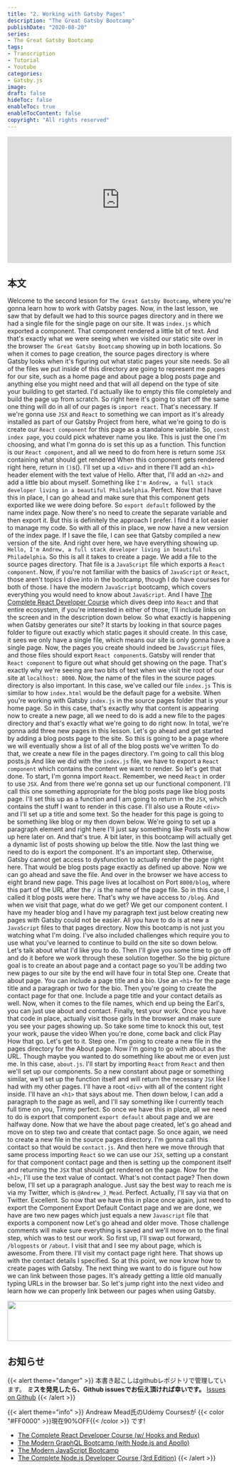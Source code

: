 ```yaml
---
title: "2. Working with Gatsby Pages"
description: "The Great Gatsby Bootcamp"
publishDate: "2020-08-20"
series:
- The Great Gatsby Bootcamp
tags: 
- Transcription
- Tutorial
- Youtube
categories: 
- Gatsby.js
image:
draft: false
hideToc: false
enableToc: true
enableTocContent: false
copyright: "All rights reserved"
---
```


<div style="position: relative; padding-bottom: 56.25%;">
  <iframe 
    style="position: absolute; top: 0; left: 0; width: 100%; height: 100%;"
    src="https://www.youtube.com/embed/8t0vNu2fCCM?start=890"
    frameborder="0"
    allow="accelerometer; autoplay; encrypted-media; gyroscope; picture-in-picture" allowfullscreen
  >
  </iframe>
</div>

## 本文

Welcome to the second lesson for `The Great Gatsby Bootcamp`, where you're gonna learn how to work with Gatsby pages.
Now, in the last lesson, we saw that by default we had to this source pages directory and in there we had a single file for the single page on our site.
It was `index.js` which exported a component.
That component rendered a little bit of text.
And that's exactly what we were seeing when we visited our static site over in the browser `The Great Gatsby Bootcamp` showing up in both locations.
So when it comes to page creation, the source pages directory is where Gatsby looks when it's figuring out what static pages your site needs.
So all of the files we put inside of this directory are going to represent me pages for our site, such as a home page and about page a blog posts page and anything else you might need and that will all depend on the type of site your building to get started.
I'd actually like to empty this file completely and build the page up from scratch.
So right here it's going to start off the same one thing will do in all of our pages is `import react`.
That's necessary.
If we're gonna use `JSX` and `React` to something we can import as it's already installed as part of our Gatsby Project from here, what we're going to do is create our `React component` for this page as a standalone variable.
So, `const index page`, you could pick whatever name you like.
This is just the one I'm choosing, and what I'm gonna do is set this up as a function.
This function is our `React component`, and all we need to do from here is return some `JSX` containing what should get rendered When this component gets rendered right here, return in `()`s().
I'll set up a `<div>` and in there I'll add an `<h1>` header element with the text value of Hello.
After that, I'll add an `<h2>` and add a little bio about myself.
Something like `I'm Andrew, a full stack developer living in a beautiful Philadelphia`.
Perfect.
Now that I have this in place, I can go ahead and make sure that this component gets exported like we were doing before.
So  `export default` followed by the name index page.
Now there's no need to create the separate variable and then export it.
But this is definitely the approach I prefer.
I find it a lot easier to manage my code.
So with all of this in place, we now have a new version of the index page.
If I save the file, I can see that Gatsby compiled a new version of the site.
And right over here, we have everything showing up.
`Hello, I'm Andrew, a full stack developer living in beautiful Philadelphia`.
So this is all it takes to create a page.
We add a file to the source pages directory.
That file is a `JavaScript` file which exports a `React component`.
Now, if you're not familiar with the basics of `JavaScript` or `React`, those aren't topics I dive into in the bootcamp, though I do have courses for both of those.
I have the modern `JavaScript` bootcamp, which covers everything you would need to know about `JavaScript`.
And I have [The Complete React Developer Course](https://www.udemy.com/course/react-2nd-edition/)  which dives deep into `React` and that entire ecosystem, if you're interested in either of those, I'll include links on the screen and in the description down below.
So what exactly is happening when Gatsby generates our site? It starts by looking in that source pages folder to figure out exactly which static pages it should create.
In this case, it sees we only have a single file, which means our site is only gonna have a single page.
Now, the pages you create should indeed be `JavaScript` files, and those files should export `React component`s.
Gatsby will render that `React component` to figure out what should get showing on the page.
That's exactly why we're seeing are two bits of text when we visit the root of our site at `localhost: 8000`.
Now, the name of the files in the source pages directory is also important.
In this case, we've called our file `index.js` This is similar to how `index.html` would be the default page for a website.
When you're working with Gatsby `index.js` in the source pages folder that is your home page.
So in this case, that's exactly why that content is appearing now to create a new page, all we need to do is add a new file to the pages directory and that's exactly what we're going to do right now.
In total, we're gonna add three new pages in this lesson.
Let's go ahead and get started by adding a blog posts page to the site.
So this is going to be a page where we will eventually show a list of all of the blog posts we've written To do that, we create a new file in the pages directory.
I'm going to call this blog posts.js And like we did with the `index.js` file, we have to export a `React component` which contains the content we want to render.
So let's get that done.
To start, I'm gonna import `React`.
Remember, we need `React` in order to use `JSX`.
And from there we're gonna set up our functional component.
I'll call this one something appropriate for the blog posts page like blog posts page.
I'll set this up as a function and I am going to return in the `JSX`, which contains the stuff I want to render in this case.
I'll also use a Route `<div>` and I'll set up a title and some text.
So the header for this page is going to be something like blog or my then down below.
We're going to set up a paragraph element and right here I'll just say something like Posts will show up here later on.
And that's true.
A bit later, in this bootcamp will actually get a dynamic list of posts showing up below the title.
Now the last thing we need to do is export the component.
It's an important step.
Otherwise, Gatsby cannot get access to dysfunction to actually render the page right here.
That would be blog posts page exactly as defined up above.
Now we can go ahead and save the file.
And over in the browser we have access to eight brand new page.
This page lives at localhost on Port `8000/blog`, where this part of the URL after the `/` is the name of the page file.
So in this case, I called it blog posts were here.
That's why we have access to `/blog`.
And when we visit that page, what do we get? We get our component content.
I have my header blog and I have my paragraph text just below creating new pages with Gatsby could not be easier.
All you have to do is at new a `JavaScript` files to that pages directory.
Now this bootcamp is not just you watching what I'm doing.
I've also included challenges which require you to use what you've learned to continue to build on the site so down below.
Let's talk about what I'd like you to do.
Then I'll give you some time to go off and do it before we work through these solution together.
So the big picture goal is to create an about page and a contact page so you'll be adding two new pages to our site by the end will have four in total Step one.
Create that about page.
You can include a page title and a bio.
Use an `<h1>` for the page title and a paragraph or two for the bio.
Then you're going to create the contact page for that one.
Include a page title and your contact details as well.
Now, when it comes to the file names, which end up being the Earl's, you can just use about and contact.
Finally, test your work.
Once you have that code in place, actually visit those girls in the browser and make sure you see your pages showing up.
So take some time to knock this out, test your work, pause the video When you're done, come back and click Play How that go.
Let's get to it.
Step one.
I'm going to create a new file in the pages directory for the About page.
Now I'm going to go with about as the URL.
Though maybe you wanted to do something like about me or even just me.
In this case, `about.js`.
I'll start by importing `React` from `React` and then we'll set up our components.
So a new constant about page or something similar, we'll set up the function itself and will return the necessary `JSX` like I had with my other pages.
I'll have a root `<div>` with all of the content right inside.
I'll have an `<h1>` that says about me.
Then down below, I can add a paragraph to the page as well, and I'll say something like I currently teach full time on you, Timmy perfect.
So once we have this in place, all we need to do is export that component  `export default` about page and we are halfway done.
Now that we have the about page created, let's go ahead and move on to step two and create that contact page.
So once again, we need to create a new file in the source pages directory.
I'm gonna call this contact so that would be `contact.js`.
And then here we move through that same process importing `React` so we can use our `JSX`, setting up a constant for that component contact page and then is setting up the component itself and returning the `JSX` that should get rendered on the page.
Now for the `<h1>`, I'll use the text value of contact.
What's not contact page? Then down below, I'll set up a paragraph analogue.
Just say the best way to reach me is via my Twitter, which is `@Andrew_J_Mead`.
Perfect.
Actually, I'll say via that on Twitter.
Excellent.
So now that we have this in place once again, just need to export the Component Export Default Contact page and we are done, we have are two new pages which just equals a new `Javascript` file that exports a component now Let's go ahead and older move.
Those challenge comments will make sure everything is saved and we'll move on to the final step, which was to test our work.
So first up, I'll swap out forward, `/blogposts` or `/about`.
I visit that and I see my about page, which is awesome.
From there.
I'll visit my contact page right here.
That shows up with the contact details I specified.
So at this point, we now know how to create pages with Gatsby.
The next thing we want to do is figure out how we can link between those pages.
It's already getting a little old manually typing URLs in the browser bar.
So let's jump right into the next video and learn how we can properly link between our pages when using Gatsby.

<a href="//af.moshimo.com/af/c/click?a_id=2155533&p_id=969&pc_id=1263&pl_id=13856&guid=ON" rel="nofollow"><img src="//image.moshimo.com/af-img/0304/000000013856.gif" width="728" height="90" style="border:none;"></a><img src="//i.moshimo.com/af/i/impression?a_id=2155533&p_id=969&pc_id=1263&pl_id=13856" width="1" height="1" style="border:none;">
## お知らせ

{{< alert theme="danger" >}} 
本書き起こしはgithubレポジトリで管理しています。
**ミスを発見したら、Github issuesでお伝え頂ければ幸いです。** 
[Issues on Github](https://github.com/newt0/gatsbybootcamp-transcription/issues)
{{< /alert >}}

{{< alert theme="info" >}}
Andreaw Mead氏のUdemy Coursesが {{< color "#FF0000" >}}現在90%OFF{{< /color >}} です!
- <a href="https://px.a8.net/svt/ejp?a8mat=3BK8OP+16V93U+3L4M+BW8O2&a8ejpredirect=https%3A%2F%2Fwww.udemy.com%2Fcourse%2Freact-2nd-edition%2F" target="_blank" rel="nofollow">The Complete React Developer Course (w/ Hooks and Redux)</a>
- <a href="https://px.a8.net/svt/ejp?a8mat=3BK8OP+16V93U+3L4M+BW8O2&a8ejpredirect=https%3A%2F%2Fwww.udemy.com%2Fcourse%2Fgraphql-bootcamp%2F" target="_blank" rel="nofollow">The Modern GraphQL Bootcamp (with Node.js and Apollo)</a>
- <a href="https://px.a8.net/svt/ejp?a8mat=3BK8OP+16V93U+3L4M+BW8O2&a8ejpredirect=https%3A%2F%2Fwww.udemy.com%2Fcourse%2Fmodern-javascript%2F" target="_blank" rel="nofollow">The Modern JavaScript Bootcamp</a>
- <a href="https://px.a8.net/svt/ejp?a8mat=3BK8OP+16V93U+3L4M+BW8O2&a8ejpredirect=https%3A%2F%2Fwww.udemy.com%2Fcourse%2Fthe-complete-nodejs-developer-course-2%2F" target="_blank" rel="nofollow">The Complete Node.js Developer Course (3rd Edition)</a>
{{< /alert >}}

